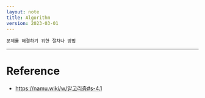 ```yaml
---
layout: note
title: Algorithm
version: 2023-03-01
---
```





```
문제를 해결하기 위한 절차나 방법
```




---

# Reference

- https://namu.wiki/w/알고리즘#s-4.1